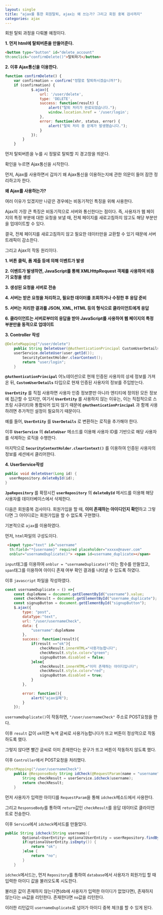 ```yaml
---
layout: single
title: "ajax를 통한 회원탈퇴, ajax는 왜 쓰는가? 그리고 회원 중복 검사까지"
categories: ajax
---
```


회원 탈퇴 과정을 다뤄볼 예정이다.

**1. 먼저 html에 탈퇴버튼을 만들어준다.**

```html
<button type="button" id="delete_account"
th:onclick="confirmDelete()">탈퇴하기</button>
```

**2. 이후 Ajax통신을 이용한다.**

```javascript
function confirmDelete() {
    var confirmation = confirm("정말로 탈퇴하시겠습니까?");
    if (confirmation) {
            $.ajax({
                url: '/user/delete', 
                type: 'DELETE',
                success: function(result) {
                    alert("탈퇴 처리가 완료되었습니다.");
                    window.location.href = '/user/login'; 
                },
                error: function(xhr, status, error) {
                    alert("탈퇴 처리 중 문제가 발생했습니다.");
                }
            });
        }
    }
```

먼저 탈퇴버튼을 누를 시 정말로 탈퇴할 지 경고창을 띄운다.

확인을 누르면 Ajax통신을 시작한다.

먼저, Ajax를 사용하면서 갑자기 왜 Ajax통신을 이용하는지에 관한 의문이 들어 잠깐 정리하고자 한다.

**왜 Ajax를 사용하는가?**

여러 이유가 있겠지만 나같은 경우에는 비동기적인 특징을 위해 사용한다.

Ajax의 가장 큰 특징은 비동기적으로 서버와 통신한다는 점이다. 즉, 사용자가 웹 페이지의 특정 부분에 대한 요청을 보낼 때, 전체 페이지를 새로고침하지 않고도 해당 부분만을 업데이트할 수 있다.

결국, 전체 페이지를 새로고침하지 않고 필요한 데이터만을 교환할 수 있기 때문에 서버 트래픽이 감소한다. 

그리고 Ajax의 작동 원리이다.

**1. 버튼 클릭, 폼 제출 등에 의해 이벤트가 발생**

**2. 이벤트가 발생하면, JavaScript를 통해 XMLHttpRequest 객체를 사용하여 비동기 요청을 생성**

**3. 생성된 요청을 서버로 전송**

**4. 서버는 받은 요청을 처리하고, 필요한 데이터를 조회하거나 수정한 후 응답 준비**

**5. 서버는 처리한 결과를 JSON, XML, HTML 등의 형식으로 클라이언트에게 응답**

**6. 클라이언트는 서버로부터의 응답을 받아 JavaScript를 사용하여 웹 페이지의 특정 부분만을 동적으로 업데이트**

**3. Controller 작성**

```java
@DeleteMapping("/user/delete")
	public String DeleteUser(@AuthenticationPrincipal CustomUserDetails user) {
	userService.deleteUser(user.getId());		
		SecurityContextHolder.clearContext();
		return "user/login";
	}
```

**`@AuthenticationPrincipal`** 어노테이션으로 현재 인증된 사용자의 상세 정보를 가져온 뒤, **`CustomUserDetails`** 타입으로 현재 인증된 사용자의 정보를 주입받는다. 

**`UserEntity`** 를 직접 사용하면 사용자 인증 정보뿐만 아니라 엔티티에 정의된 모든 정보에 접근할 수 있지만, 여기서 **`UserEntity`** 를 사용하지 않는 이유는, 이는 직접적으로 스프링 시큐리티와 통합되어 있지 않기 때문에 **`@AuthenticationPrincipal`** 과 함께 사용하려면 추가적인 설정이 필요하기 때문이다. 

예를 들어, **`UserEntity`** 를 **`UserDetails`** 로 변환하는 로직을 추가해야 한다. 

이후 **`UserService`** 의 **`deleteUser`** 메소드를 이용해 사용자 ID를 기반으로 해당 사용자를 삭제하는 로직을 수행한다.

마지막으로 **`SecurityContextHolder.clearContext()`** 를 이용하여 인증된 사용자의 정보를 세션에서 클리어한다. 

**4. UserService작성**

```java
public void deleteUser(Long id) {
  userRepository.deleteById(id);
}
```

 **`JpaRepository`** 를 확장시킨 **`userRepository`** 의 **`deleteById`** 메서드를 이용해 해당 사용자를 데이터베이스에서 삭제한다.


다음은 회원중복 검사이다. 회원가입을 할 때, **이미 존재하는 아이디인지 확인**하고 그렇다면 그 아이디로는 회원가입을 할 수 없도록 구현했다.

기본적으로 `ajax`를 이용하였다.

먼저, `html`파일의 구성도이다.

```html
 <input type="text" id="username"
  th:field="*{username}" required placeholder="xxxxx@naver.com"
  onblur="usernameDuplicate()"> <span id=username_duplicate></span>
```

`input`태그를 이용하여 `onblur = "usernameDuplicate()"`라는 함수를 만들었고,
`span`태그를 이용하여 아이디 존재 여부 확인 결과를 나타낼 수 있도록 하였다.

이후 `javascript` 파일을 작성하였다.

```javascript
const usernameDuplicate = () =>{
	const dupleName = document.getElementById("username").value;
	const checkResult = document.getElementById("username_duplicate");
	const signupButton = document.getElementById("signupButton");
	$.ajax({
		type: "post",
		dataType:"text",
		url: "/user/usernameCheck",
		data: {
			"username":dupleName
		},
		success: function(result){
			if(result =="ok"){
				checkResult.innerHTML="사용가능합니다";
				checkResult.style.color="green";
				signupButton.disabled = false;
			}else{
				checkResult.innerHTML="이미 존재하는 아이디입니다";
				checkResult.style.color="red";
				signupButton.disabled = true;
			}
		},
		
		error: function(){
			alert("ajax실패");
		}
	});
```

`usernameDuplicate()`이 작동하면, `"/user/usernameCheck"` 주소로 POST요청을 한다. 

이후 `result` 값이 `ok`이면 녹색 글씨로 사용가능합니다가 뜨고 버튼이 정상적으로 작동하도록 했다.

그렇지 않다면 빨간 글씨로 이미 존재한다는 문구가 뜨고 버튼이 작동하지 않도록 했다.

이후 `Controller`에서 POST요청을 처리했다.

```java
@PostMapping("/user/usernameCheck")
	public @ResponseBody String idCheck(@RequestParam(name = "username") String username) {
		String checkResult = userService.idcheck(username);
		return checkResult;
	}
```

먼저 사용자가 입력한 아이디를 `RequestParam`을 통해 `idcheck`메소드에서 사용한다.

그리고 `ResponseBody`를 통하여 `return`값인 `checkResult`를 응답 데이터로 클라이언트로 전송한다.

이후 `Service`에서 `idcheck`메서드를 만들었다.

```java
public String idcheck(String username){
		Optional<UserEntity> optionalUserEntity = userRepository.findByUsername(username);
		if(optionalUserEntity.isEmpty()) {
			return "ok";
		}else {
			return "no";
		}
	}
```

`idcheck`메서드는, 먼저 `Repository`를 통하여 `database`에서 사용자가 회원가입 할 때 입력한 아이디 값을 불러오도록 시도한다.

불러온 값이 존재하지 않는다면(db에 사용자가 입력한 아이디가 없었다면), 존재하지 않는다는 `ok`값을 리턴한다. 존재한다면 `no`값을 리턴한다.

이러한 리턴값이 `usernameDuplicate`로 넘어가 아이디 중복 체크를 할 수 있게 된다.









